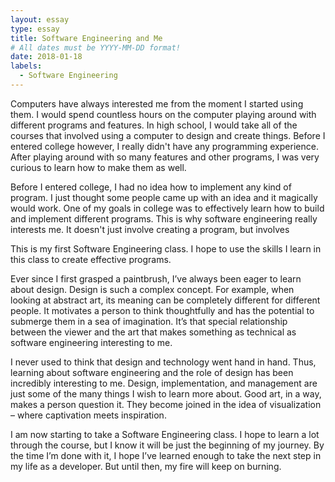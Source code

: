```yaml
---
layout: essay
type: essay
title: Software Engineering and Me
# All dates must be YYYY-MM-DD format!
date: 2018-01-18
labels:
  - Software Engineering
---
```


Computers have always interested me from the moment I started using them. I would spend countless hours on the computer playing around with different programs and features. In high school, I would take all of the courses that involved using a computer to design and create things. Before I entered college however, I really didn't have any programming experience. After playing around with so many features and other programs, I was very curious to learn how to make them as well. 

Before I entered college, I had no idea how to implement any kind of program. I just thought some people came up with an idea and it magically would work. One of my goals in college was to effectively learn how to build and implement different programs. This is why software engineering really interests me. It doesn't just involve creating a program, but involves 

This is my first Software Engineering class. I hope to use the skills I learn in this class to create effective programs. 

Ever since I first grasped a paintbrush, I’ve always been eager to learn about design. Design is such a complex concept. For example, when looking at abstract art, its meaning can be completely different for different people. It motivates a person to think thoughtfully and has the potential to submerge them in a sea of imagination. It’s that special relationship between the viewer and the art that makes something as technical as software engineering interesting to me.

I never used to think that design and technology went hand in hand.  Thus, learning about software engineering and the role of design has been incredibly interesting to me. Design, implementation, and management are just some of the many things I wish to learn more about. Good art, in a way, makes a person question it. They become joined in the idea of visualization – where captivation meets inspiration.


I am now starting to take a Software Engineering class. I hope to learn a lot through the course, but I know it will be just the beginning of my journey. By the time I’m done with it, I hope I’ve learned enough to take the next step in my life as a developer. But until then, my fire will keep on burning.

